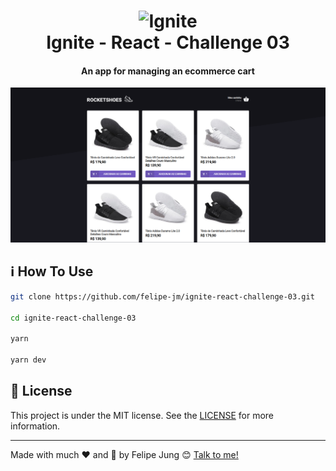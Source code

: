 <h1 align="center">
    <img width="120" alt="Ignite" src="https://res.cloudinary.com/dqcqifjms/image/upload/v1615216700/felipejung/ignite.png" />
    <br>
    Ignite - React - Challenge 03
</h1>

<h4 align="center">
  An app for managing an ecommerce cart
</h4>

![App image](./app.png)

## :information_source: How To Use

```bash
git clone https://github.com/felipe-jm/ignite-react-challenge-03.git

cd ignite-react-challenge-03

yarn

yarn dev
```

## :memo: License

This project is under the MIT license. See the [LICENSE](https://github.com/felipe-jm/ignite-react-challenge-03/blob/master/LICENSE) for more information.

---

Made with much :heart: and :muscle: by Felipe Jung :blush: <a href="https://www.linkedin.com/in/felipe-jung/">Talk to me!</a>
